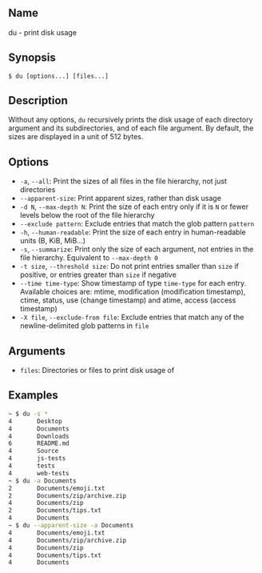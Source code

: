 ## Name

du - print disk usage

## Synopsis

```**sh
$ du [options...] [files...]
```

## Description

Without any options, `du` recursively prints the disk usage of each directory argument and its subdirectories, and of each file argument. By default, the sizes are displayed in a unit of 512 bytes.

## Options

* `-a`, `--all`: Print the sizes of all files in the file hierarchy, not just directories
* `--apparent-size`: Print apparent sizes, rather than disk usage
* `-d N`, `--max-depth N`: Print the size of each entry only if it is `N` or fewer levels below the root of the file hierarchy
* `--exclude pattern`: Exclude entries that match the glob pattern `pattern`
* `-h`, `--human-readable`: Print the size of each entry in human-readable units (B, KiB, MiB...)
* `-s`, `--summarize`: Print only the size of each argument, not entries in the file hierarchy. Equivalent to `--max-depth 0`
* `-t size`, `--threshold size`: Do not print entries smaller than `size` if positive, or entries greater than `size` if negative
* `--time time-type`: Show timestamp of type `time-type` for each entry. Available choices are: mtime, modification (modification timestamp), ctime, status, use (change timestamp) and atime, access (access timestamp)
* `-X file`, `--exclude-from file`: Exclude entries that match any of the newline-delimited glob patterns in `file`

## Arguments

* `files`: Directories or files to print disk usage of

## Examples

```sh
~ $ du -s *
4       Desktop
4       Documents
4       Downloads
6       README.md
4       Source
4       js-tests
4       tests
4       web-tests
~ $ du -a Documents
2       Documents/emoji.txt
2       Documents/zip/archive.zip
4       Documents/zip
2       Documents/tips.txt
4       Documents
~ $ du --apparent-size -a Documents
4       Documents/emoji.txt
4       Documents/zip/archive.zip
4       Documents/zip
4       Documents/tips.txt
4       Documents
```
